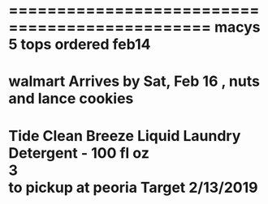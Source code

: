 



===============================================
macys 5 tops  ordered feb14
====================================================
walmart Arrives by Sat, Feb 16   , nuts and lance cookies 
========================================================
Tide Clean Breeze Liquid Laundry Detergent - 100 fl oz     
3    
to pickup at peoria Target 
2/13/2019    
==================================================
